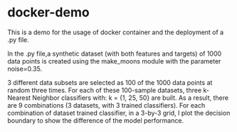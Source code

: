 # docker-demo

This is a demo for the usage of docker container and the deployment of a .py file. 

In the .py file,a synthetic dataset (with both features and targets) of 1000 data points is created using the make_moons module with the parameter noise=0.35. 

3 different data subsets are selected as 100 of the 1000 data points at random three times. For each of these 100-sample datasets, three k-Nearest Neighbor classifiers with: k = {1, 25, 50} are built. As a result, there are 9 combinations (3 datasets, with 3 trained classifiers). For each combination of dataset trained classifier, in a 3-by-3 grid, I plot the decision boundary to show the difference of the model performance.
